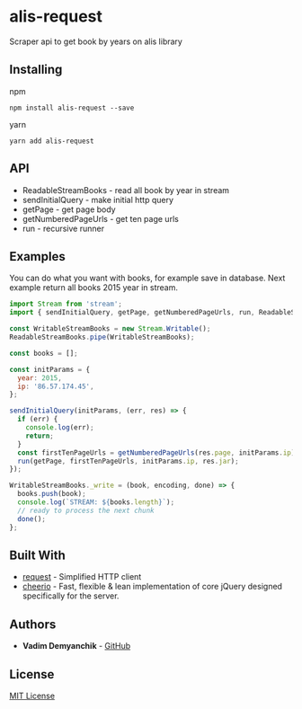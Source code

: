 # alis-request
Scraper api to get book by years on alis library

## Installing

npm
```
npm install alis-request --save
```

yarn 
```
yarn add alis-request
```

## API

* ReadableStreamBooks - read all book by year in stream
* sendInitialQuery - make initial http query
* getPage - get page body
* getNumberedPageUrls - get ten page urls
* run - recursive runner


## Examples

You can do what you want with books, for example save in database.
Next example return all books 2015 year in stream.
```js
import Stream from 'stream';
import { sendInitialQuery, getPage, getNumberedPageUrls, run, ReadableStreamBooks } from 'alis-request';

const WritableStreamBooks = new Stream.Writable();
ReadableStreamBooks.pipe(WritableStreamBooks);

const books = [];

const initParams = {
  year: 2015,
  ip: '86.57.174.45',
};

sendInitialQuery(initParams, (err, res) => {
  if (err) {
    console.log(err);
    return;
  }
  const firstTenPageUrls = getNumberedPageUrls(res.page, initParams.ip);
  run(getPage, firstTenPageUrls, initParams.ip, res.jar);
});

WritableStreamBooks._write = (book, encoding, done) => {
  books.push(book);
  console.log(`STREAM: ${books.length}`);
  // ready to process the next chunk
  done();
};

```

## Built With

* [request](https://github.com/request/request) - Simplified HTTP client
* [cheerio](https://github.com/cheeriojs/cheerio) - Fast, flexible & lean implementation of core jQuery designed specifically for the server.

## Authors
* **Vadim Demyanchik** - [GitHub](https://github.com/DemyanchikVadim)

## License

[MIT License ](https://github.com/DemyanchikVadim/alis-request/blob/master/LICENSE) 
